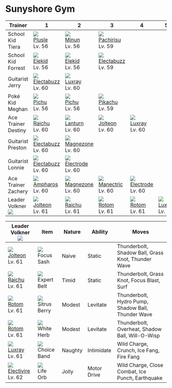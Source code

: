 # Sunyshore Gym

Trainer                        | 1                                  | 2                                 | 3                                  | 4                                 | 5                              | 6
---                            | ---                                | ---                               | ---                                | ---                               | ---                            | ---
School Kid Tiera               | ![][311]<br>[Plusle]<br>Lv. 56     | ![][312]<br>[Minun]<br>Lv. 56     | ![][417]<br>[Pachirisu]<br>Lv. 59  | &nbsp;                            | &nbsp;                         | &nbsp;
School Kid Forrest             | ![][239]<br>[Elekid]<br>Lv. 56     | ![][239]<br>[Elekid]<br>Lv. 56    | ![][125]<br>[Electabuzz]<br>Lv. 59 | &nbsp;                            | &nbsp;                         | &nbsp;
Guitarist Jerry                | ![][125]<br>[Electabuzz]<br>Lv. 60 | ![][405]<br>[Luxray]<br>Lv. 60    | &nbsp;                             | &nbsp;                            | &nbsp;                         | &nbsp;
Poké Kid Meghan                | ![][172]<br>[Pichu]<br>Lv. 56      | ![][172]<br>[Pichu]<br>Lv. 56     | ![][025]<br>[Pikachu]<br>Lv. 59    | &nbsp;                            | &nbsp;                         | &nbsp;
Ace Trainer Destiny            | ![][026]<br>[Raichu]<br>Lv. 60     | ![][171]<br>[Lanturn]<br>Lv. 60   | ![][135]<br>[Jolteon]<br>Lv. 60    | ![][405]<br>[Luxray]<br>Lv. 60    | &nbsp;                         | &nbsp;
Guitarist Preston              | ![][125]<br>[Electabuzz]<br>Lv. 60 | ![][462]<br>[Magnezone]<br>Lv. 60 | &nbsp;                             | &nbsp;                            | &nbsp;                         | &nbsp;
Guitarist Lonnie               | ![][125]<br>[Electabuzz]<br>Lv. 60 | ![][101]<br>[Electrode]<br>Lv. 60 | &nbsp;                             | &nbsp;                            | &nbsp;                         | &nbsp;
Ace Trainer Zachery            | ![][181]<br>[Ampharos]<br>Lv. 60   | ![][462]<br>[Magnezone]<br>Lv. 60 | ![][310]<br>[Manectric]<br>Lv. 60  | ![][101]<br>[Electrode]<br>Lv. 60 | &nbsp;                         | &nbsp;
Leader Volkner<br>![][volkner] | ![][135]<br>[Jolteon]<br>Lv. 61    | ![][026]<br>[Raichu]<br>Lv. 61    | ![][479]<br>[Rotom]<br>Lv. 61      | ![][479]<br>[Rotom]<br>Lv. 61     | ![][405]<br>[Luxray]<br>Lv. 61 | ![][466]<br>[Electivire]<br>Lv. 62

Leader Volkner<br>![][volkner]     | Item                              | Nature  | Ability     | Moves
---                                | ---                               | ---     | ---         | ---
![][135]<br>[Jolteon]<br>Lv. 61    | ![][focus-sash]<br>Focus Sash     | Naive   | Static      | Thunderbolt, Shadow Ball, Grass Knot, Thunder Wave
![][026]<br>[Raichu]<br>Lv. 61     | ![][expert-belt]<br>Expert Belt   | Timid   | Static      | Thunderbolt, Grass Knot, Focus Blast, Surf
![][479]<br>[Rotom]<br>Lv. 61      | ![][sitrus-berry]<br>Sitrus Berry | Modest  | Levitate    | Thunderbolt, Hydro Pump, Shadow Ball, Thunder Wave
![][479]<br>[Rotom]<br>Lv. 61      | ![][white-herb]<br>White Herb     | Modest  | Levitate    | Thunderbolt, Overheat, Shadow Ball, Will-O-Wisp
![][405]<br>[Luxray]<br>Lv. 61     | ![][choice-band]<br>Choice Band   | Naughty | Intimidate  | Wild Charge, Crunch, Ice Fang, Fire Fang
![][466]<br>[Electivire]<br>Lv. 62 | ![][life-orb]<br>Life Orb         | Jolly   | Motor Drive | Wild Charge, Close Combat, Ice Punch, Earthquake

[Pikachu]: ../../pokemon_changes/025/
[Raichu]: ../../pokemon_changes/026/
[Electrode]: ../../pokemon_changes/101/
[Electabuzz]: ../../pokemon_changes/125/
[Jolteon]: ../../pokemon_changes/135/
[Lanturn]: ../../pokemon_changes/171/
[Pichu]: ../../pokemon_changes/172/
[Ampharos]: ../../pokemon_changes/181/
[Elekid]: ../../pokemon_changes/239/
[Manectric]: ../../pokemon_changes/310/
[Plusle]: ../../pokemon_changes/311/
[Minun]: ../../pokemon_changes/312/
[Luxray]: ../../pokemon_changes/405/
[Pachirisu]: ../../pokemon_changes/417/
[Magnezone]: ../../pokemon_changes/462/
[Electivire]: ../../pokemon_changes/466/
[Rotom]: ../../pokemon_changes/479/
[choice-band]: ../img/items/choice-band.png
[expert-belt]: ../img/items/expert-belt.png
[focus-sash]: ../img/items/focus-sash.png
[life-orb]: ../img/items/life-orb.png
[sitrus-berry]: ../img/items/sitrus-berry.png
[white-herb]: ../img/items/white-herb.png
[025]: ../img/pokemon/025.png
[026]: ../img/pokemon/026.png
[101]: ../img/pokemon/101.png
[125]: ../img/pokemon/125.png
[135]: ../img/pokemon/135.png
[171]: ../img/pokemon/171.png
[172]: ../img/pokemon/172.png
[181]: ../img/pokemon/181.png
[239]: ../img/pokemon/239.png
[310]: ../img/pokemon/310.png
[311]: ../img/pokemon/311.png
[312]: ../img/pokemon/312.png
[405]: ../img/pokemon/405.png
[417]: ../img/pokemon/417.png
[462]: ../img/pokemon/462.png
[466]: ../img/pokemon/466.png
[479]: ../img/pokemon/479.png
[volkner]: ../img/trainer/volkner.png
